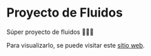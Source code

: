 # Proyecto de Fluidos
Súper proyecto de fluidos 🎉🎉🎉

Para visualizarlo, se puede visitar este [sitio web](https://helicopteros.herokuapp.com/).
